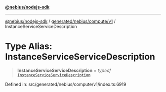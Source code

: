 [**@nebius/nodejs-sdk**](../../../../../README.md)

---

[@nebius/nodejs-sdk](../../../../../README.md) / [generated/nebius/compute/v1](../README.md) / InstanceServiceServiceDescription

# Type Alias: InstanceServiceServiceDescription

> **InstanceServiceServiceDescription** = _typeof_ [`InstanceServiceServiceDescription`](../variables/InstanceServiceServiceDescription.md)

Defined in: src/generated/nebius/compute/v1/index.ts:6919
